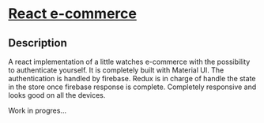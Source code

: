 # [React e-commerce](https://donjosef.github.io/react-ecommerce/)

## Description
A react implementation of a little watches e-commerce with the possibility to authenticate yourself.
It is completely built with Material UI. The authentication is handled by firebase. Redux is in charge of handle the state in the store once firebase response is complete.
Completely responsive and looks good on all the devices.

Work in progres...
